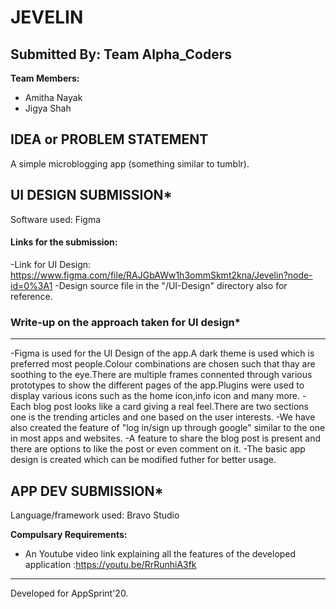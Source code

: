 
# JEVELIN

  
## Submitted By: Team Alpha_Coders

**Team Members:**
- Amitha Nayak
- Jigya Shah

## IDEA or PROBLEM STATEMENT
A simple microblogging app (something similar to tumblr).

## UI DESIGN SUBMISSION*
Software used: Figma

#### Links for the submission: 
-Link for UI Design: https://www.figma.com/file/RAJGbAWw1h3ommSkmt2kna/Jevelin?node-id=0%3A1
-Design source file in the "/UI-Design" directory also for reference.


### Write-up on the approach taken for UI design* 
---
-Figma is used for the UI Design of the app.A dark theme is used which is preferred most people.Colour combinations are chosen such that thay are soothing to the eye.There are multiple frames connented through various prototypes to show the different pages of the app.Plugins were used to display various icons such as the home icon,info icon and many more.
-Each blog post looks like a card giving a real feel.There are two sections one is the trending articles and one based on the user interests.
-We have also created the feature of "log in/sign up through google" similar to the one in most apps and websites.
-A feature to share the blog post is present and there are options to like the post or even comment on it.
-The basic app design is created which can be modified futher for better usage.



## APP DEV SUBMISSION*
Language/framework used: Bravo Studio

**Compulsary Requirements:**
- An Youtube video link explaining all the features of the developed application :https://youtu.be/RrRunhiA3fk


---
Developed for AppSprint'20.
